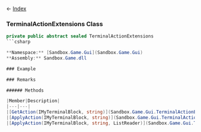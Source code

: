 ← [Index](Api-Index)

### TerminalActionExtensions Class

```csharp
private public abstract sealed TerminalActionExtensions
```csharp

**Namespace:** [Sandbox.Game.Gui](Sandbox.Game.Gui)  
**Assembly:** Sandbox.Game.dll

### Example

### Remarks

###### Methods

|Member|Description|
|---|---|
|[GetAction(IMyTerminalBlock, string)](Sandbox.Game.Gui.TerminalActionExtensions.GetAction)||
|[ApplyAction(IMyTerminalBlock, string)](Sandbox.Game.Gui.TerminalActionExtensions.ApplyAction)||
|[ApplyAction(IMyTerminalBlock, string, ListReader)](Sandbox.Game.Gui.TerminalActionExtensions.ApplyAction)||


